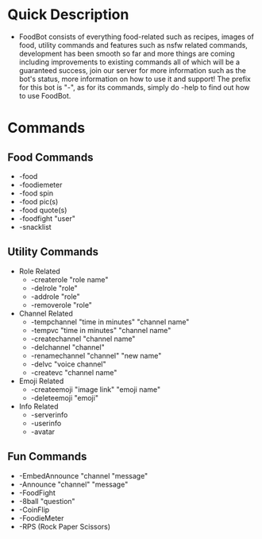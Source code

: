 # Quick Description
* FoodBot consists of everything food-related such as recipes, images of food, utility commands and features such as nsfw related commands, development has been smooth so far and more things are coming including improvements to existing commands all of which will be a guaranteed success, join our server for more information such as the bot's status, more information on how to use it and support! The prefix for this bot is "-", as for its commands, simply do -help to find out how to use FoodBot.

# Commands
## Food Commands
* -food
* -foodiemeter
* -food spin
* -food pic(s)
* -food quote(s)
* -foodfight "user"
* -snacklist

## Utility Commands

* Role Related
	* -createrole "role name"
	* -delrole "role"
	* -addrole "role"
	* -removerole "role"
* Channel Related
	* -tempchannel "time in minutes" "channel name"
	* -tempvc "time in minutes" "channel name"
	* -createchannel "channel name"
	* -delchannel "channel"
	* -renamechannel "channel" "new name"
	* -delvc "voice channel"
	* -createvc "channel name"
* Emoji Related
	* -createemoji "image link" "emoji name"
	* -deleteemoji "emoji"
* Info Related
	* -serverinfo
	* -userinfo
	* -avatar

## Fun Commands
* -EmbedAnnounce "channel "message"
* -Announce "channel" "message"
* -FoodFight
* -8ball "question"
* -CoinFlip
* -FoodieMeter
* -RPS (Rock Paper Scissors)
